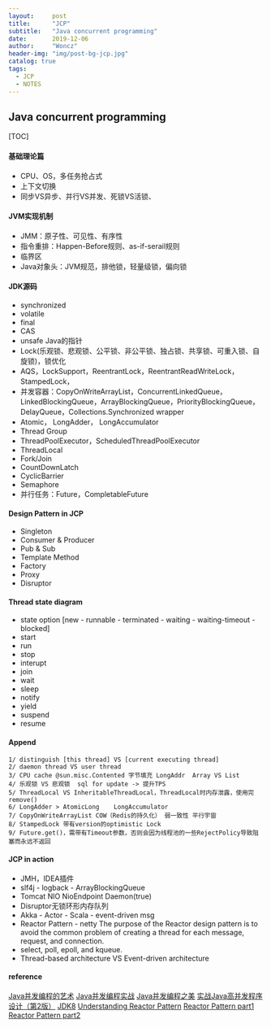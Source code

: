 ```yaml
---
layout:     post
title:      "JCP"
subtitle:   "Java concurrent programming"
date:       2019-12-06
author:     "Woncz"
header-img: "img/post-bg-jcp.jpg"
catalog: true
tags:
  - JCP
  - NOTES
---
```



## Java concurrent programming

[TOC]

#### 基础理论篇
- CPU、OS，多任务抢占式
- 上下文切换
- 同步VS异步、并行VS并发、死锁VS活锁、

#### JVM实现机制
- JMM：原子性、可见性、有序性
- 指令重排：Happen-Before规则、as-if-serail规则
- 临界区
- Java对象头：JVM规范，排他锁，轻量级锁，偏向锁

#### JDK源码
- synchronized
- volatile
- final
- CAS
- unsafe Java的指针
- Lock(乐观锁、悲观锁、公平锁、非公平锁、独占锁、共享锁、可重入锁、自旋锁)，锁优化
- AQS，LockSupport，ReentrantLock，ReentrantReadWriteLock，StampedLock，
- 并发容器：CopyOnWriteArrayList，ConcurrentLinkedQueue，LinkedBlockingQueue，ArrayBlockingQueue，PriorityBlockingQueue，DelayQueue，Collections.Synchronized wrapper
- Atomic， LongAdder， LongAccumulator
- Thread Group
- ThreadPoolExecutor，ScheduledThreadPoolExecutor
- ThreadLocal
- Fork/Join
- CountDownLatch
- CyclicBarrier
- Semaphore
- 并行任务：Future，CompletableFuture

#### Design Pattern in JCP
- Singleton
- Consumer & Producer
- Pub & Sub
- Template Method
- Factory
- Proxy
- Disruptor

#### Thread state diagram
- state option [new - runnable - terminated - waiting - waiting-timeout - blocked]
- start
- run
- stop
- interupt
- join
- wait
- sleep
- notify
- yield
- suspend
- resume


#### Append
```
1/ distinguish [this thread] VS [current executing thread]
2/ daemon thread VS user thread
3/ CPU cache @sun.misc.Contented 字节填充 LongAddr  Array VS List
4/ 乐观锁 VS 悲观锁  sql for update -> 提升TPS
5/ ThreadLocal VS InheritableThreadLocal，ThreadLocal时内存泄露，使用完remove()
6/ LongAdder > AtomicLong    LongAccumulator
7/ CopyOnWriteArrayList COW（Redis的持久化） 弱一致性 平行宇宙
8/ StampedLock 带有version的optimistic Lock
9/ Future.get()，需带有Timeout参数，否则会因为线程池的一些RejectPolicy导致阻塞而永远不返回
```


#### JCP in action
- JMH，IDEA插件
- slf4j - logback - ArrayBlockingQueue
- Tomcat NIO NioEndpoint Daemon(true)
- Disruptor无锁环形内存队列
- Akka - Actor - Scala -  event-driven msg
- Reactor Pattern - netty The purpose of the Reactor design pattern is to avoid the common problem of creating a thread for each message, request, and connection.
- select, poll, epoll, and kqueue.
- Thread-based architecture VS Event-driven architecture



#### reference
[Java并发编程的艺术](https://book.douban.com/subject/26591326/)
[Java并发编程实战](https://book.douban.com/subject/10484692/)
[Java并发编程之美](https://book.douban.com/subject/30351286/)
[实战Java高并发程序设计（第2版）](https://book.douban.com/subject/30358019/)
[JDK8](http://hg.openjdk.java.net/jdk8/jdk8/jdk/file/687fd7c7986d/src/share/classes/)
[Understanding Reactor Pattern](https://guigu.io/blog/2015-01-13-understanding-reactor-pattern-for-highly-scalable-i-o-bound-web-server)
[Reactor Pattern part1](https://www.dre.vanderbilt.edu/~schmidt/PDF/Reactor1-93.pdf)
[Reactor Pattern part2](https://www.dre.vanderbilt.edu/~schmidt/PDF/Reactor2-93.pdf)

